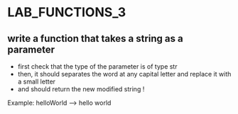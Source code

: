 # LAB_FUNCTIONS_3

## write a function that takes a string as a parameter
- first check that the type of the parameter is of type str
- then, it should separates the word at any capital letter and replace it with a small letter 
- and  should return the new modified string !

Example: helloWorld --> hello world
